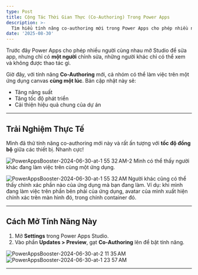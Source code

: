 ```yaml
---
type: Post
title: Cộng Tác Thời Gian Thực (Co-Authoring) Trong Power Apps
description: >-
  Tìm hiểu tính năng co-authoring mới trong Power Apps cho phép nhiều người cùng chỉnh sửa một ứng dụng canvas đồng thời
date: '2025-08-30'
---
```

Trước đây Power Apps cho phép nhiều người cùng nhau mở Studio để sửa app, nhưng chỉ có **một người** chỉnh sửa, những người khác chỉ có thể xem và không được thao tác gì.  

Giờ đây, với tính năng **Co-Authoring** mới, cả nhóm có thể làm việc trên một ứng dụng canvas **cùng một lúc**. Bản cập nhật này sẽ:  
- Tăng năng suất  
- Tăng tốc độ phát triển  
- Cải thiện hiệu quả chung của dự án  

---

## Trải Nghiệm Thực Tế
Mình đã thử tính năng co-authoring mới này và rất ấn tượng với **tốc độ đồng bộ** giữa các thiết bị. Nhanh cực! 

![PowerAppsBooster-2024-06-30-at-1 55 32 AM-2](https://github.com/user-attachments/assets/1bb0bcfd-253b-41f8-ac56-0c14b6e4a2aa)
Mình có thể thấy người khác đang làm việc trên cùng một ứng dụng.   

![PowerAppsBooster-2024-06-30-at-1 55 32 AM](https://github.com/user-attachments/assets/d2c3af98-1b56-490e-91c0-b9b293ae5a1a)
Người khác cũng có thể thấy chính xác phần nào của ứng dụng mà bạn đang làm. Ví dụ: khi mình đang làm việc trên phần bên phải của ứng dụng, avatar của mình xuất hiện chính xác trên màn hình đó, trong chính container đó.  


---

## Cách Mở Tính Năng Này

1. Mở **Settings** trong Power Apps Studio.  
2. Vào phần **Updates > Preview**, gạt **Co-Authoring** lên để bật tính năng.  

![PowerAppsBooster-2024-06-30-at-2 11 35 AM](https://github.com/user-attachments/assets/649828dd-da1b-476f-8136-b75b32078761)
![PowerAppsBooster-2024-06-30-at-1 23 57 AM](https://github.com/user-attachments/assets/f2ab4d17-2657-40b6-ba82-9368b6bf0bc5)

---
